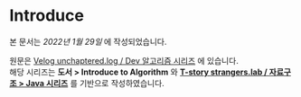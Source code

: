 # Introduce

본 문서는 _2022년 1월 29일_ 에 작성되었습니다.

원문은 [Velog unchaptered.log / Dev 알고리즘 시리즈](https://velog.io/@unchapterd/series/computer-algorithm) 에 있습니다.<br>
해당 시리즈는 <strong>도서 > Introduce to Algorithm</strong> 와 <strong>[T-story strangers.lab / 자료구조 > Java 시리즈](https://st-lab.tistory.com/146)</strong> 를 기반으로 작성하였습니다.
